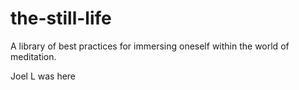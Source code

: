 # the-still-life
A library of best practices for immersing oneself within the world of meditation.

Joel L was here